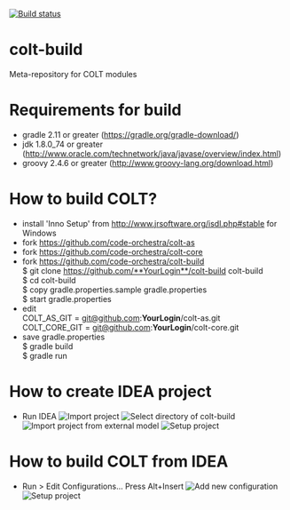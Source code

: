 [![Build status](https://ci.appveyor.com/api/projects/status/o9vx055e0l1utpmq?svg=true)](https://ci.appveyor.com/project/code-orchestra/colt-build)
# colt-build
Meta-repository for COLT modules

# Requirements for build
- gradle 2.11 or greater (https://gradle.org/gradle-download/)
- jdk 1.8.0_74 or greater (http://www.oracle.com/technetwork/java/javase/overview/index.html)
- groovy 2.4.6 or greater (http://www.groovy-lang.org/download.html)

# How to build COLT?
- install 'Inno Setup' from http://www.jrsoftware.org/isdl.php#stable for Windows
- fork https://github.com/code-orchestra/colt-as
- fork https://github.com/code-orchestra/colt-core
- fork https://github.com/code-orchestra/colt-build
</br>$ git clone https://github.com/**YourLogin**/colt-build colt-build
</br>$ cd colt-build
</br>$ copy gradle.properties.sample gradle.properties
</br>$ start gradle.properties
- edit 
</br>COLT_AS_GIT = git@github.com:**YourLogin**/colt-as.git
</br>COLT_CORE_GIT = git@github.com:**YourLogin**/colt-core.git
- save gradle.properties
</br>$ gradle build
</br>$ gradle run

# How to create IDEA project
- Run IDEA
![Import project](http://service.crazypanda.ru/v/clip2net/Z/o/5Z7DJ01o0l.png)
![Select directory of colt-build](http://service.crazypanda.ru/v/clip2net/i/b/lzkTibPrLC.png)
![Import project from external model](http://service.crazypanda.ru/v/clip2net/u/G/X59LAfmIhx.png)
![Setup project](http://service.crazypanda.ru/v/clip2net/N/1/7suehNUS89.png)

# How to build COLT from IDEA
- Run > Edit Configurations... Press Alt+Insert
![Add new configuration](http://service.crazypanda.ru/v/clip2net/c/F/UlOaKWSu82.png)
![Setup project](http://service.crazypanda.ru/v/clip2net/0/w/xpfg93EKf0.png)